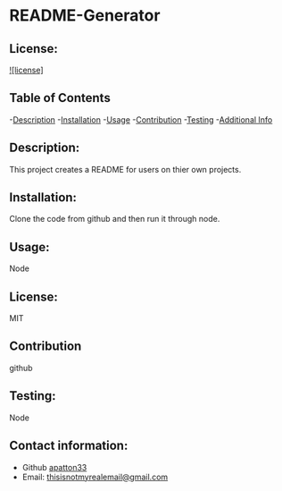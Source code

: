 # README-Generator
  ## License:
  [![license]](https://img.shields.io/badge/license-MIT-blue.svg)

  ## Table of Contents
  -[Description](#description)
  -[Installation](#installation)
  -[Usage](usage)
  -[Contribution](#contribution)
  -[Testing](#testing)
  -[Additional Info](#additional-info)

  ## Description:
  This project creates a README for users on thier own projects.
  ## Installation:
  Clone the code from github and then run it through node.
  ## Usage:
  Node
  ## License:
  MIT
  ## Contribution
  github
  ## Testing:
  Node
  ## Contact information:
  - Github [apatton33](https://github.com/apatton33)
  - Email: [thisisnotmyrealemail@gmail.com](mailto:user@example.com)